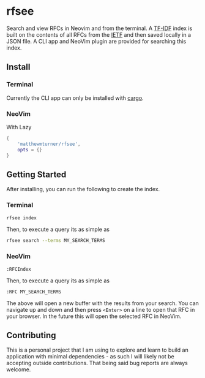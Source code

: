 # rfsee

Search and view RFCs in Neovim and from the terminal.  A [TF-IDF](https://en.wikipedia.org/wiki/Tf%E2%80%93idf) index is built on the contents of all RFCs from the [IETF](https://www.ietf.org/rfc/rfc-index.txt) and then saved locally in a JSON file.  A CLI app and NeoVim plugin are provided for searching this index.

## Install

### Terminal

Currently the CLI app can only be installed with [cargo](https://doc.rust-lang.org/cargo/getting-started/installation.html).

### NeoVim

With Lazy

```lua
{
    'matthewmturner/rfsee',
    opts = {}
}
```

## Getting Started


After installing, you can run the following to create the index.

### Terminal

```bash
rfsee index
```

Then, to execute a query its as simple as 

```bash
rfsee search --terms MY_SEARCH_TERMS
```

### NeoVim

```vim
:RFCIndex
```

Then, to execute a query its as simple as 

```vim
:RFC MY_SEARCH_TERMS
```

The above will open a new buffer with the results from your search.  You can navigate up and down and then press `<Enter>` on a line to open that RFC in your browser.  In the future this will open the selected RFC in NeoVim.

## Contributing

This is a personal project that I am using to explore and learn to build an application with minimal dependencies - as such I will likely not be accepting outside contributions.  That being said bug reports are always welcome.
